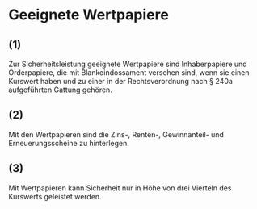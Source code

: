 # Geeignete Wertpapiere



## (1)

 Zur Sicherheitsleistung geeignete Wertpapiere sind Inhaberpapiere und Orderpapiere, die mit Blankoindossament versehen sind, wenn sie einen Kurswert haben und zu einer in der Rechtsverordnung nach § 240a aufgeführten Gattung gehören.

## (2)

 Mit den Wertpapieren sind die Zins-, Renten-, Gewinnanteil- und Erneuerungsscheine zu hinterlegen.

## (3)

 Mit Wertpapieren kann Sicherheit nur in Höhe von drei Vierteln des Kurswerts geleistet werden. 

